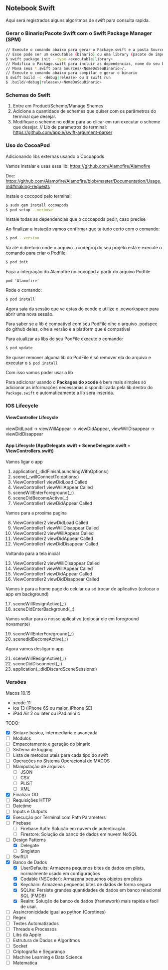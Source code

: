 ## Notebook Swift

Aqui será registrados alguns algoritmos de swift para consulta rapida.

### Gerar o Binario/Pacote Swift com o Swift Package Manager (SPM)

```sh
// Execute o comando abaixo para gerar o Package.swift e a pasta Sources para inserir seu codigo.
// Esse pode ser um executable (binario) ou uma library (pacote de importação em outros projetos)
$ swift package init --type <executable|library>
// Modifica o Package.swift para incluir as dependencias, nome do seu binario e etc
// Mova seus *.swift para Sources/<NomeDoSeuBinario>/.
// Execute o comando abaixo para compilar e gerar o binario
$ swift build -c <debug|release> ou $ swift run
$ .build/<debug|release>/<NomeDoSeuBinario>
```

### Schemas do Swift

1. Entre em Product/Scheme/Manage Shemes
2. Adicione a quantidade de schemes que quiser com os parâmetros do terminal que desejar.
3. Modifique o scheme no editor para ao clicar em run executar o scheme que desejar.
// Lib de parametros de terminal: https://github.com/apple/swift-argument-parser

### Uso do CocoaPod

Adicionando libs externas usando o Cocoapods

Vamos instalar e usas essa lib: https://github.com/Alamofire/Alamofire

Doc: https://github.com/Alamofire/Alamofire/blob/master/Documentation/Usage.md#making-requests

Instale o cocopod pelo terminal:
```sh
$ sudo gem install cocoapods
$ pod setup --verbose
```

Instale todas as dependencias que o cocoapods pedir, caso precise

Ao finalizar a instação vamos confirmar que ta tudo certo com o comando:

```sh
$ pod --version
```

Va até o diretorio onde o arquivo .xcodeproj do seu projeto está e execute o comando para criar o Podfile:

```sh
$ pod init
```

Faça a integração do Alamofire no cocopod a partir do arquivo Podfile

```Podfile
pod 'Alamofire'
```


Rode o comando:

```sh
$ pod install
```

Agora saia da sessão que vc estas do xcode e utilize o .xcworkspace para abrir uma nova sessão.

Para saber se a lib é compativel com seu PodFile olhe o arquivo .podspec do github deles, olhe a versão
e a platform que é compativel

Para atualizar as libs do seu PodFile execute o comando:

```sh
$ pod update
```

Se quiser remover alguma lib do PodFile é só remover ela do arquivo e executar o `$ pod install`

Com isso vamos poder usar a lib

Para adicionar usando o **Packages do xcode** é bem mais simples só adicionar as informações necessarias
disponibilizada pela lib dentro do `Package.swift` e automaticamente a lib sera inserida.

### IOS Lifecycle

#### ViewController Lifecycle

viewDidLoad -> viewWillAppear -> viewDidAppear, viewWillDisappear -> viewDidDisappear

#### App Lifecycle (AppDelegate.swift + SceneDelegate.swift + ViewControllers.swift)

Vamos ligar o app

1.  application(_:didFinishLaunchingWithOptions:)
2.  scene(_:willConnectTo:options:)
3.  ViewController1 viewDidLoad Called
4.  ViewController1 viewWillAppear Called
5.  sceneWillEnterForeground(_:)
6.  sceneDidBecomeActive(_:)
7.  ViewController1 viewDidAppear Called

Vamos para a proxima pagina

8.  ViewController2 viewDidLoad Called
9.  ViewController1 viewWillDisappear Called
10. ViewController2 viewWillAppear Called
11. ViewController2 viewDidAppear Called
12. ViewController1 viewDidDisappear Called

Voltando para a tela inicial

13. ViewController2 viewWillDisappear Called
14. ViewController1 viewWillAppear Called
15. ViewController1 viewDidAppear Called
16. ViewController2 viewDidDisappear Called

Vamos ir para a home page do celular ou só trocar de aplicativo (colocar o app em background)

17. sceneWillResignActive(_:)
18. sceneDidEnterBackground(_:)

Vamos voltar para o nosso aplicativo (colocar ele em foreground novamente)

19. sceneWillEnterForeground(_:)
20. scenedidBecomeActive(_:)

Agora vamos desligar o app

21. sceneWillResignActive(_:)
22. sceneDidDisconnect(_:)
23. application(_:didDiscardSceneSessions:)

### Versões

Macos 10.15
* xcode 11
* ios 13 (iPhone 6S ou maior, iPhone SE)
* iPad Air 2 ou later ou iPad mini 4

TODO:

- [x] Sintaxe basica, intermediaria e avançada
- [ ] Modulos
- [ ] Empacotamento e geração do binario
- [ ] Sistema de logging
- [ ] Lista de metodos uteis para cada tipo do swift
- [ ] Operações no Sistema Operacional do MACOS
- [ ] Manipulação de arquivos
	- [ ] JSON
	- [ ] CSV
	- [ ] PLIST
    - [ ] XML
- [x] Finalizar OO
- [ ] Requisições HTTP
- [ ] Datetime
- [ ] Inputs e Outputs
- [x] Execução por Terminal com Path Parameters
- [ ] Firebase
    - [ ] Firebase Auth: Solução em nuvem de autenticação.
    - [ ] Firestore: Solução de banco de dados em nuvem NoSQL
- [ ] Design Patterns
    - [x] Delegate
    - [ ] Singleton
- [ ] SwiftUI
- [x] Banco de Dados
    - [x] UserDefaults: Armazena pequenos bites de dados em plists, normalmente usado em configurações
    - [x] Codable (NSCoder): Armazena pequenos objetos em plists
    - [x] Keychain: Armazena pequenos bites de dados de forma segura
    - [x] SQLite: Persiste grandes quantidades de dados em banco relacional SQL (FMDB)
    - [x] Realm: Solução de banco de dados (framework) mais rapida e facil de usar.
- [ ] Assincronicidade igual ao python (Corotines)
- [ ] Regex
- [ ] Testes Automatizados
- [ ] Threads e Processos
- [ ] Libs da Apple
- [ ] Estrutura de Dados e Algoritmos
- [ ] Socket
- [ ] Criptografia e Segurança
- [ ] Machine Learning e Data Science
- [ ] Matematica
